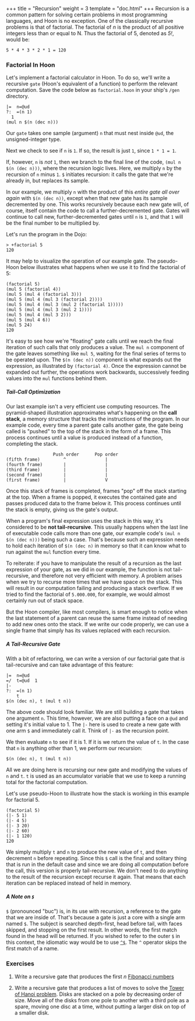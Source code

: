 +++
title = "Recursion"
weight = 3
template = "doc.html"
+++
Recursion is a common pattern for solving certain problems in most programming
languages, and Hoon is no exception. One of the classically recursive problems
is that of factorial. The factorial of _n_ is the product of all positive
integers less than or equal to N. Thus the factorial of 5, denoted as _5!_,
would be:

```
5 * 4 * 3 * 2 * 1 = 120
```

### Factorial In Hoon

Let's implement a factorial calculator in Hoon. To do so, we'll write a
recursive `gate` (Hoon's equivalent of a function) to perform the relevant
computation. Save the code below as `factorial.hoon` in your ship's `/gen`
directory.

```
|=  n=@ud
?:  =(n 1)
  1
(mul n $(n (dec n)))
```

Our `gate` takes one sample (argument) `n` that must nest inside `@ud`, the
unsigned-integer type.

Next we check to see if `n` is `1`. If so, the result is just `1`, since
`1 * 1 = 1`.

If, however, `n` is _not_ `1`, then we branch to the final line of the code,
`(mul n $(n (dec n)))`, where the recursion logic lives. Here, we multiply `n`
by the recursion of `n` minus `1`. `$` initiates recursion: it calls the gate
that we're already in, but replaces its sample.

In our example, we multiply `n` with the product of this _entire gate
all over again_ with `$(n (dec n))`,  except when that new gate has its sample
decremented by one. This works recursively because each new gate will, of
course, itself contain the code to call a further-decremented gate. Gates will
continue to call new, further-decremented gates until `n` is `1`, and that `1`
will be the final number to be multiplied by.

Let's run the program in the Dojo:

```
> +factorial 5
120
```

It may help to visualize the operation of our example gate. The pseudo-Hoon below
illustrates what happens when we use it to find the factorial of 5:

```
(factorial 5)
(mul 5 (factorial 4))
(mul 5 (mul 4 (factorial 3)))
(mul 5 (mul 4 (mul 3 (factorial 2))))
(mul 5 (mul 4 (mul 3 (mul 2 (factorial 1)))))
(mul 5 (mul 4 (mul 3 (mul 2 1))))
(mul 5 (mul 4 (mul 3 2)))
(mul 5 (mul 4 6))
(mul 5 24)
120
```

It's easy to see how we're "floating" gate calls until we reach the final
iteration of such calls that only produces a value. The `mul n` component of the
gate leaves something like `mul 5`, waiting for the final series of terms
to be operated upon. The `$(n (dec n))` component is what expands out the
expression, as illustrated by `(factorial 4)`. Once the expression cannot be
expanded out further, the operations work backwards, successively feeding values
into the `mul` functions behind them.

##### Tail-Call Optimization

Our last example isn't a very efficient use computing resources. The
pyramid-shaped illustration approximates what's happening on the **call stack**, a
memory structure that tracks the instructions of the program. In our example
code, every time a parent gate calls another gate, the gate being called is
"pushed" to the top of the stack in the form of a frame. This process continues
until a value is produced instead of a function, completing the stack.

```
                  Push order      Pop order
(fifth frame)         ^               |
(fourth frame)        |               |
(third frame)         |               |
(second frame)        |               |
(first frame)         |               V
```

Once this stack of frames is completed, frames "pop" off the stack starting at
the top. When a frame is popped, it executes the contained gate and passes
produced data to the frame below it. This process continues until the stack
is empty, giving us the gate's output.

When a program's final expression uses the stack in this way, it's considered to
be **not tail-recursive**. This usually happens when the last line of executable
code calls more than one gate, our example code's `(mul n $(n (dec n)))` being
such a case. That's because such an expression needs to hold each iteration of
`$(n (dec n)` in memory so that it can know what to run against the `mul`
function every time.

To reiterate: if you have to manipulate the result of a recursion as the last
expression of your gate, as we did in our example, the function is not
tail-recursive, and therefore not very efficient with memory. A problem arises
when we try to recurse more times that we have space on the stack. This will
result in our computation failing and producing a stack overflow. If we tried
to find the factorial of `5.000.000`, for example, we would almost certainly
run out of stack space.

But the Hoon compiler, like most compilers, is smart enough to notice when the
last statement of a parent can reuse the same frame instead of needing to
add new ones onto the stack. If we write our code properly, we can use a single
frame that simply has its values replaced with each recursion.

##### A Tail-Recursive Gate

With a bit of refactoring, we can write a version of our factorial gate that
_is_ tail-recursive and can take advantage of this feature:

```
|=  n=@ud
=/  t=@ud  1
|-
?:  =(n 1)
    t
$(n (dec n), t (mul t n))
```

The above code should look familiar. We are still building a gate that
takes one argument `n`. This time, however, we are also putting a face on a
`@ud` and setting it's initial value to 1. The `|-` here is used to create a new
gate with one arm `$` and immediately call it. Think of `|-` as the recursion
point.

We then evaluate `n` to see if it is 1. If it is we return the value of `t`. In
the case that `n` is anything other than 1, we perform our recursion:

```
$(n (dec n), t (mul t n))
```

All we are doing here is recursing our new gate and modifying the values of `n`
and `t`. `t` is used as an accumulator variable that we use to keep a running
total for the factorial computation.

Let's use pseudo-Hoon to illustrate how the stack is working in this example for
factorial 5.

```
(factorial 5)
(|- 5 1)
(|- 4 5)
(|- 3 20)
(|- 2 60)
(|- 1 120)
120
```

We simply multiply `t` and `n` to produce the new value of `t`, and then
decrement `n` before repeating. Since this `$` call is the final and solitary
thing that is run in the default case and since we are doing all computation
before the call, this version is properly tail-recursive. We don't need to do
anything to the result of the recursion except recurse it again. That means that
each iteration can be replaced instead of held in memory.

##### A Note on `$`

`$` (pronounced "buc") is, in its use with recursion, a reference to the gate that we are inside
of. That's because a gate is just a core with a single arm named `$`. The
subject is searched depth-first, head before tail, with faces skipped, and
stopping on the first result. In other words, the first match found in the head
will be returned. If you wished to refer to the outer `$` in this context, the
idiomatic way would be to use [`^$`](./docs/reference/hoon-expressions/rune/ket.md). The `^` operator
skips the first match of a name.

### Exercises

1. Write a recursive gate that produces the first _n_
[Fibonacci numbers](https://en.wikipedia.org/wiki/Fibonacci_number)

2. Write a recursive gate that produces a list of moves to solve the
[Tower of Hanoi problem](https://en.wikipedia.org/wiki/Tower_of_Hanoi).
Disks are stacked on a pole by decreasing order of size. Move all of the
disks from one pole to another with a third pole as a spare, moving one
disc at a time, without putting a larger disk on top of a smaller disk.
